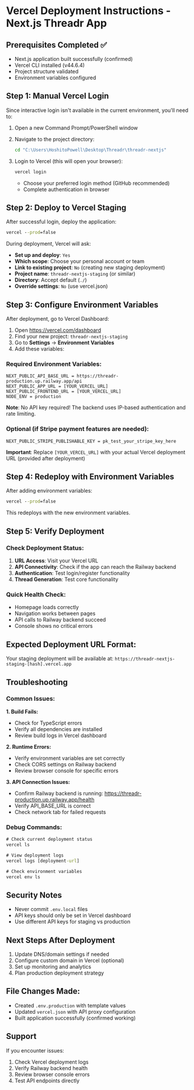 # Vercel Deployment Instructions - Next.js Threadr App

## Prerequisites Completed ✅
- Next.js application built successfully (confirmed)
- Vercel CLI installed (v44.6.4)
- Project structure validated
- Environment variables configured

## Step 1: Manual Vercel Login
Since interactive login isn't available in the current environment, you'll need to:

1. Open a new Command Prompt/PowerShell window
2. Navigate to the project directory:
   ```cmd
   cd "C:\Users\HoshitoPowell\Desktop\Threadr\threadr-nextjs"
   ```

3. Login to Vercel (this will open your browser):
   ```cmd
   vercel login
   ```
   - Choose your preferred login method (GitHub recommended)
   - Complete authentication in browser

## Step 2: Deploy to Vercel Staging

After successful login, deploy the application:

```cmd
vercel --prod=false
```

During deployment, Vercel will ask:
- **Set up and deploy**: `Yes`
- **Which scope**: Choose your personal account or team
- **Link to existing project**: `No` (creating new staging deployment)
- **Project name**: `threadr-nextjs-staging` (or similar)
- **Directory**: Accept default (`./`)
- **Override settings**: `No` (use vercel.json)

## Step 3: Configure Environment Variables

After deployment, go to Vercel Dashboard:

1. Open https://vercel.com/dashboard
2. Find your new project: `threadr-nextjs-staging`
3. Go to **Settings** → **Environment Variables**
4. Add these variables:

### Required Environment Variables:
```
NEXT_PUBLIC_API_BASE_URL = https://threadr-production.up.railway.app/api
NEXT_PUBLIC_APP_URL = [YOUR_VERCEL_URL]
NEXT_PUBLIC_FRONTEND_URL = [YOUR_VERCEL_URL]
NODE_ENV = production
```

**Note**: No API key required! The backend uses IP-based authentication and rate limiting.

### Optional (if Stripe payment features are needed):
```
NEXT_PUBLIC_STRIPE_PUBLISHABLE_KEY = pk_test_your_stripe_key_here
```

**Important**: Replace `[YOUR_VERCEL_URL]` with your actual Vercel deployment URL (provided after deployment)

## Step 4: Redeploy with Environment Variables

After adding environment variables:

```cmd
vercel --prod=false
```

This redeploys with the new environment variables.

## Step 5: Verify Deployment

### Check Deployment Status:
1. **URL Access**: Visit your Vercel URL
2. **API Connectivity**: Check if the app can reach the Railway backend
3. **Authentication**: Test login/register functionality
4. **Thread Generation**: Test core functionality

### Quick Health Check:
- Homepage loads correctly
- Navigation works between pages
- API calls to Railway backend succeed
- Console shows no critical errors

## Expected Deployment URL Format:
Your staging deployment will be available at:
`https://threadr-nextjs-staging-[hash].vercel.app`

## Troubleshooting

### Common Issues:

**1. Build Fails:**
- Check for TypeScript errors
- Verify all dependencies are installed
- Review build logs in Vercel dashboard

**2. Runtime Errors:**
- Verify environment variables are set correctly
- Check CORS settings on Railway backend
- Review browser console for specific errors

**3. API Connection Issues:**
- Confirm Railway backend is running: https://threadr-production.up.railway.app/health
- Verify API_BASE_URL is correct
- Check network tab for failed requests

### Debug Commands:
```cmd
# Check current deployment status
vercel ls

# View deployment logs
vercel logs [deployment-url]

# Check environment variables
vercel env ls
```

## Security Notes
- Never commit `.env.local` files
- API keys should only be set in Vercel dashboard
- Use different API keys for staging vs production

## Next Steps After Deployment
1. Update DNS/domain settings if needed
2. Configure custom domain in Vercel (optional)
3. Set up monitoring and analytics
4. Plan production deployment strategy

## File Changes Made:
- Created `.env.production` with template values
- Updated `vercel.json` with API proxy configuration
- Built application successfully (confirmed working)

## Support
If you encounter issues:
1. Check Vercel deployment logs
2. Verify Railway backend health
3. Review browser console errors
4. Test API endpoints directly